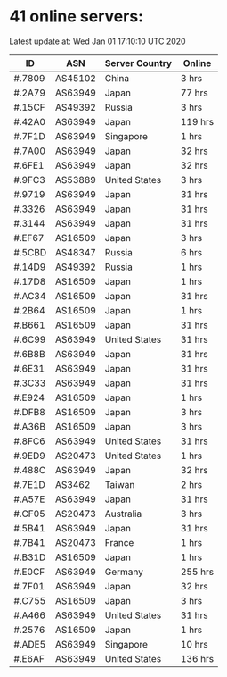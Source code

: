 # 41 online servers:

Latest update at: Wed Jan 01 17:10:10 UTC 2020

| ID | ASN | Server Country | Online |
| -- | --- | -------------- | ------ |
| #.7809 | AS45102 | China | 3 hrs |
| #.2A79 | AS63949 | Japan | 77 hrs |
| #.15CF | AS49392 | Russia | 3 hrs |
| #.42A0 | AS63949 | Japan | 119 hrs |
| #.7F1D | AS63949 | Singapore | 1 hrs |
| #.7A00 | AS63949 | Japan | 32 hrs |
| #.6FE1 | AS63949 | Japan | 32 hrs |
| #.9FC3 | AS53889 | United States | 3 hrs |
| #.9719 | AS63949 | Japan | 31 hrs |
| #.3326 | AS63949 | Japan | 31 hrs |
| #.3144 | AS63949 | Japan | 31 hrs |
| #.EF67 | AS16509 | Japan | 3 hrs |
| #.5CBD | AS48347 | Russia | 6 hrs |
| #.14D9 | AS49392 | Russia | 1 hrs |
| #.17D8 | AS16509 | Japan | 1 hrs |
| #.AC34 | AS16509 | Japan | 31 hrs |
| #.2B64 | AS16509 | Japan | 1 hrs |
| #.B661 | AS16509 | Japan | 31 hrs |
| #.6C99 | AS63949 | United States | 31 hrs |
| #.6B8B | AS63949 | Japan | 31 hrs |
| #.6E31 | AS63949 | Japan | 31 hrs |
| #.3C33 | AS63949 | Japan | 31 hrs |
| #.E924 | AS16509 | Japan | 1 hrs |
| #.DFB8 | AS16509 | Japan | 3 hrs |
| #.A36B | AS16509 | Japan | 3 hrs |
| #.8FC6 | AS63949 | United States | 31 hrs |
| #.9ED9 | AS20473 | United States | 1 hrs |
| #.488C | AS63949 | Japan | 32 hrs |
| #.7E1D | AS3462 | Taiwan | 2 hrs |
| #.A57E | AS63949 | Japan | 31 hrs |
| #.CF05 | AS20473 | Australia | 3 hrs |
| #.5B41 | AS63949 | Japan | 31 hrs |
| #.7B41 | AS20473 | France | 1 hrs |
| #.B31D | AS16509 | Japan | 1 hrs |
| #.E0CF | AS63949 | Germany | 255 hrs |
| #.7F01 | AS63949 | Japan | 32 hrs |
| #.C755 | AS16509 | Japan | 3 hrs |
| #.A466 | AS63949 | United States | 31 hrs |
| #.2576 | AS16509 | Japan | 1 hrs |
| #.ADE5 | AS63949 | Singapore | 10 hrs |
| #.E6AF | AS63949 | United States | 136 hrs |

